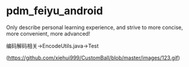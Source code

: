 # pdm_feiyu_android
Only describe personal learning experience, and strive to more concise, more convenient, more advanced!

编码解码相关→EncodeUtils.java→Test

(https://github.com/xiehui999/CustomBall/blob/master/images/123.gif)
